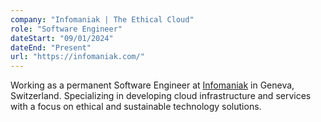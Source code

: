 ```yaml
---
company: "Infomaniak | The Ethical Cloud"
role: "Software Engineer"
dateStart: "09/01/2024"
dateEnd: "Present"
url: "https://infomaniak.com/"
---
```


Working as a permanent Software Engineer at [Infomaniak](https://infomaniak.com/) in Geneva, Switzerland. Specializing in developing cloud infrastructure and services with a focus on ethical and sustainable technology solutions.

